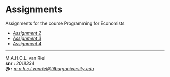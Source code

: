 # Assignments
Assignments for the course Programming for Economists
  * [*Assignment 2*](https://github.com/u220869/Assignments/blob/master/assignment2%20(1).ipynb)
  * [*Assignment 3*](https://github.com/u220869/Assignments/blob/master/assignment3_juist.ipynb)
  * [*Assignment 4*](https://github.com/u220869/Assignments/blob/master/assignment4.ipynb)

___
M.A.H.C.L. van Riel  
**snr :** *2018334*  
**@ :** *m.a.h.c.l.vanriel@tilburguniversity.edu*
